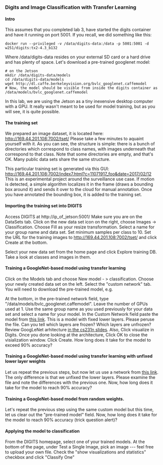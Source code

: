 ### Digits and Image Classification with Transfer Learning

#### Intro

This assumes that you completed lab 3, have started the digits container and have it running on port 5001.  If you recall, we did something like this:
```
docker run --privileged -v /data/digits-data:/data -p 5001:5001 -d w251/digits:tx2-4.3_b132
```
Where /data/digits-data resides on your external SD card or a hard drive and has plenty of space.  Let's download a pre-trained googlenet model:
```
# on the Jetson
mkdir /data/digits-data/models
cd /data/digits-data/models
wget http://dl.caffe.berkeleyvision.org/bvlc_googlenet.caffemodel
# Now, the model should be visible from inside the digits container as /data/models/bvlc_googlenet.caffemodel
```

In this lab, we are using the Jetson as a tiny inexensive desktop computer with a GPU. It really wasn't meant to be used for model training, but as you will see, it is quite possible.

#### The training set

We prepared an image dataset, it is located here: http://169.44.201.108:7002/tset/ Please take a few minutes to aquaint yourself with it. As you can see, the structure is simple: there is a bunch of directories which correspond to class names, with images underneath that correspond to that class. Note that some directories are empty, and that's OK. Many public data sets share the same structure.

This particular training set is generated via this GUI: http://169.44.201.108:7002/index7.html?c=11071917_foo&date=2017/02/12 This is an experimental project around the surveillance use case. If motion is detected, a simple algorithm localizes it in the frame (draws a bounding box around it) and sends it over to the cloud for manual annotation. Once you have annotated the bounding box, it is added to the training set.

#### Importing the training set into DIGITS 
Access DIGITS at http://ip_of_jetson:5001/
Make sure you are on the DataSets tab. Click on the new data set icon on the right, choose Images -> Classification. Choose Fill as your resize transformation. Select a name for your group name and data set. Set minimum samples per class to 10. Set the URL for the training images to http://169.44.201.108:7002/tset/ and click Create at the bottom.  

Select your new data set from the home page and click Explore training DB.  Take a look at classes and images in them.

#### Training a GoogleNet-based model using transfer learning 
Click on the Models tab and choose New model - > classification. Choose your newly created data set on the left. Select the "custom network" tab. You will need to download the pre-trained model, e.g.

At the bottom, in the pre-trained network field, type "/data/models/bvlc_googlenet.caffemodel". Leave the number of GPUs used at 1. Use the same group name as you used previously for your data set and select a name for your model. In the Custom Network field paste the model from [this link](googlenet_fixed.txt). This is a model with fixed lower layers. Please peruse the file.  Can you tell which layers are frozen? Which layers are unfrozen? Review GoogLeNet arhitecture [in the cs231n slides](http://cs231n.stanford.edu/slides/2017/cs231n_2017_lecture9.pdf).  Also, Click visualize in Digits.  Once you done looking at the architecture, Click OK to close the visialization window. Click Create. How long does it take for the model to exceed 90% accuracy?

#### Training a GoogleNet-based model using transfer learning with unfixed lower layer weights 
Let us repeat the previous steps, but now let us use a network from [this link](googlenet_unfixed.txt). The only difference is that we unfixed the lower layers. Please examine the file and note the differences with the previous one. Now, how long does it take for the model to reach 90% accuracy? 

#### Training a GoogleNet-based model from random weights. 
Let's repeat the previous step using the same custom model but this time, let us clear out the "pre-trained model" field. Now, how long does it take for the model to reach 90% accuracy (trick question alert)?

#### Applying the model to classification 
From the DIGITS homepage, select one of your trained models. At the bottom of the page, under Test a Single Image, pick an image --- feel free to upload your own file. Check the "show visualizations and statistics" checkbox and click "Classify One"
